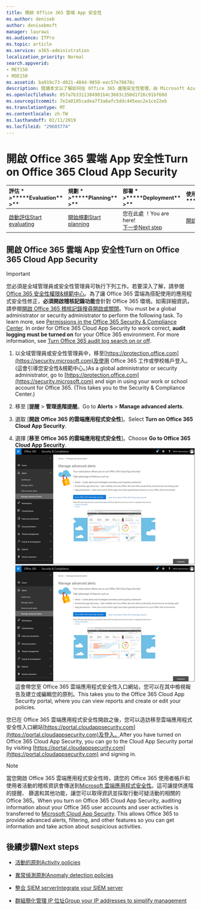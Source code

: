 ```yaml
---
title: 開啟 Office 365 雲端 App 安全性
ms.author: deniseb
author: denisebmsft
manager: laurawi
ms.audience: ITPro
ms.topic: article
ms.service: o365-administration
localization_priority: Normal
search.appverid:
- MET150
- MOE150
ms.assetid: ba919c73-d021-404d-9850-eec57e78678c
description: 閱讀本文以了解如何在 Office 365 進階安全性管理，由 Microsoft Azure 中的雲端應用程式安全性提供開啟。
ms.openlocfilehash: 057a7b3311384901b4c3683c350d1f26c91bf60d
ms.sourcegitcommit: 7e2a0185cadea7f3a6afc5ddc445eac2e1ce22eb
ms.translationtype: MT
ms.contentlocale: zh-TW
ms.lasthandoff: 02/11/2019
ms.locfileid: "29603774"
---
```

# <a name="turn-on-office-365-cloud-app-security"></a><span data-ttu-id="4470c-103">開啟 Office 365 雲端 App 安全性</span><span class="sxs-lookup"><span data-stu-id="4470c-103">Turn on Office 365 Cloud App Security</span></span>
  
|<span data-ttu-id="4470c-104">評估 \* *\>*\*</span><span class="sxs-lookup"><span data-stu-id="4470c-104">\*\*\*\*Evaluation\*\* \>\*\*</span></span>|<span data-ttu-id="4470c-105">規劃 \* *\>*\*</span><span class="sxs-lookup"><span data-stu-id="4470c-105">\*\*\*\*Planning\*\* \>\*\*</span></span>|<span data-ttu-id="4470c-106">部署 \* *\>*\*</span><span class="sxs-lookup"><span data-stu-id="4470c-106">\*\*\*\*Deployment\*\* \>\*\*</span></span>|<span data-ttu-id="4470c-107">使用率 \* \* \*</span><span class="sxs-lookup"><span data-stu-id="4470c-107">\*\*\*\*Utilization\*\*\*\*</span></span>|
|:-----|:-----|:-----|:-----|
|[<span data-ttu-id="4470c-108">啟動評估</span><span class="sxs-lookup"><span data-stu-id="4470c-108">Start evaluating</span></span>](office-365-cas-overview.md) <br/> |[<span data-ttu-id="4470c-109">開始規劃</span><span class="sxs-lookup"><span data-stu-id="4470c-109">Start planning</span></span>](get-ready-for-office-365-cas.md) <br/> |<span data-ttu-id="4470c-110">您在此處 ！</span><span class="sxs-lookup"><span data-stu-id="4470c-110">You are here!</span></span>  <br/> [<span data-ttu-id="4470c-111">下一步</span><span class="sxs-lookup"><span data-stu-id="4470c-111">Next step</span></span>](activity-policies-and-alerts.md) <br/> |[<span data-ttu-id="4470c-112">開始使用</span><span class="sxs-lookup"><span data-stu-id="4470c-112">Start utilizing</span></span>](utilization-activities-for-ocas.md) <br/> |
  
## <a name="turn-on-office-365-cloud-app-security"></a><span data-ttu-id="4470c-113">開啟 Office 365 雲端 App 安全性</span><span class="sxs-lookup"><span data-stu-id="4470c-113">Turn on Office 365 Cloud App Security</span></span>

> [!IMPORTANT]
> <span data-ttu-id="4470c-p101">您必須是全域管理員或安全性管理員可執行下列工作。若要深入了解，請參閱[Office 365 安全性權限&amp;規範中心](permissions-in-the-security-and-compliance-center.md)。為了讓 Office 365 雲端為搭配使用的應用程式安全性修正，**必須開啟稽核記錄功能**會針對 Office 365 環境。如需詳細資訊，請參閱[開啟 Office 365 稽核記錄搜尋開啟或關閉](turn-audit-log-search-on-or-off.md)。</span><span class="sxs-lookup"><span data-stu-id="4470c-p101">You must be a global administrator or security administrator to perform the following task. To learn more, see [Permissions in the Office 365 Security &amp; Compliance Center](permissions-in-the-security-and-compliance-center.md). In order for Office 365 Cloud App Security to work correct, **audit logging must be turned on** for your Office 365 environment. For more information, see [Turn Office 365 audit log search on or off](turn-audit-log-search-on-or-off.md).</span></span> 
  
1. <span data-ttu-id="4470c-p102">以全域管理員或安全性管理員中，移至[https://protection.office.com](https://security.microsoft.com)及使用 Office 365 工作或學校帳戶登入。(這會引導您安全性&amp;規範中心。)</span><span class="sxs-lookup"><span data-stu-id="4470c-p102">As a global administrator or security administrator, go to [https://protection.office.com](https://security.microsoft.com) and sign in using your work or school account for Office 365. (This takes you to the Security &amp; Compliance Center.)</span></span> 
    
2. <span data-ttu-id="4470c-120">移至 [**提醒** \> **管理進階提醒**。</span><span class="sxs-lookup"><span data-stu-id="4470c-120">Go to **Alerts** \> **Manage advanced alerts**.</span></span>
    
3. <span data-ttu-id="4470c-121">選取 [**開啟 Office 365 的雲端應用程式安全性**]。</span><span class="sxs-lookup"><span data-stu-id="4470c-121">Select **Turn on Office 365 Cloud App Security**.</span></span>
    
4. <span data-ttu-id="4470c-122">選擇 [**移至 Office 365 的雲端應用程式安全性**]。</span><span class="sxs-lookup"><span data-stu-id="4470c-122">Choose **Go to Office 365 Cloud App Security**.</span></span><br/><span data-ttu-id="4470c-123">![安全性&amp;規範中心選擇管理進階警告移至 Office 365 雲端應用程式安全性](media/958632d4-03e3-4ade-8e22-d5509db6fca7.png)</span><span class="sxs-lookup"><span data-stu-id="4470c-123">![In the Security &amp; Compliance Center, choose Manage Advanced Alerts to go to Office 365 Cloud App Security](media/958632d4-03e3-4ade-8e22-d5509db6fca7.png)</span></span><br/><span data-ttu-id="4470c-124">這會帶您至 Office 365 雲端應用程式安全性入口網站，您可以在其中檢視報告及建立或編輯您的原則。</span><span class="sxs-lookup"><span data-stu-id="4470c-124">This takes you to the Office 365 Cloud App Security portal, where you can view reports and create or edit your policies.</span></span>

<span data-ttu-id="4470c-125">您已在 Office 365 雲端應用程式安全性開啟之後，您可以造訪移至雲端應用程式安全性入口網站[https://portal.cloudappsecurity.com](https://portal.cloudappsecurity.com)及登入。</span><span class="sxs-lookup"><span data-stu-id="4470c-125">After you have turned on Office 365 Cloud App Security, you can go to the Cloud App Security portal by visiting [https://portal.cloudappsecurity.com](https://portal.cloudappsecurity.com) and signing in.</span></span>
    
> [!NOTE]
> <span data-ttu-id="4470c-p103">當您開啟 Office 365 雲端應用程式安全性時，請您的 Office 365 使用者帳戶和使用者活動的稽核資訊會傳送到[Microsoft 雲端應用程式安全性](https://aka.ms/whatiscas)。這可讓提供進階的提醒、 篩選和其他功能，讓您可以取得資訊並採取行動可疑活動的相關的 Office 365。</span><span class="sxs-lookup"><span data-stu-id="4470c-p103">When you turn on Office 365 Cloud App Security, auditing information about your Office 365 user accounts and user activities is transferred to [Microsoft Cloud App Security](https://aka.ms/whatiscas). This allows Office 365 to provide advanced alerts, filtering, and other features so you can get information and take action about suspicious activities.</span></span> 
  
## <a name="next-steps"></a><span data-ttu-id="4470c-128">後續步驟</span><span class="sxs-lookup"><span data-stu-id="4470c-128">Next steps</span></span>

- [<span data-ttu-id="4470c-129">活動的原則</span><span class="sxs-lookup"><span data-stu-id="4470c-129">Activity policies</span></span>](activity-policies-and-alerts.md)
    
- [<span data-ttu-id="4470c-130">異常偵測原則</span><span class="sxs-lookup"><span data-stu-id="4470c-130">Anomaly detection policies</span></span>](anomaly-detection-policies-in-ocas.md)
    
- [<span data-ttu-id="4470c-131">整合 SIEM server</span><span class="sxs-lookup"><span data-stu-id="4470c-131">Integrate your SIEM server</span></span>](integrate-your-siem-server-with-office-365-cas.md)
    
- [<span data-ttu-id="4470c-132">群組簡化管理 IP 位址</span><span class="sxs-lookup"><span data-stu-id="4470c-132">Group your IP addresses to simplify management</span></span>](group-your-ip-addresses-in-ocas.md)
    

